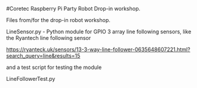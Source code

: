 #Coretec Raspberry Pi Party Robot Drop-in workshop.

Files from/for the drop-in robot workshop.

LineSensor.py - Python module for GPIO 3 array line following sensors, like the Ryantech line following sensor

https://ryanteck.uk/sensors/13-3-way-line-follower-0635648607221.html?search_query=line&results=15

and a test script for testing the module

LineFollowerTest.py
